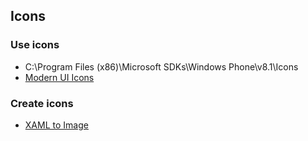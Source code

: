 ## Icons

### Use icons
* C:\Program Files (x86)\Microsoft SDKs\Windows Phone\v8.1\Icons
* [Modern UI Icons](http://modernuiicons.com/)

### Create icons
* [XAML to Image](https://github.com/sakapon/XAML-to-Image)

